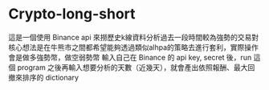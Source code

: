 # Crypto-long-short

這是一個使用 Binance api 來撈歷史k線資料分析過去一段時間較為強勢的交易對
核心想法是在牛熊市之間都希望能夠透過類似alhpa的策略去進行套利，實際操作會是做多強勢幣，做空弱勢幣
輸入自己在 Binance 的 api key, secret 後，run 這個 program 之後再輸入想要分析的天數（近幾天），就會產出依照報酬、最大回撤來排序的 dictionary
